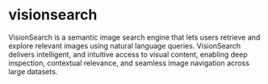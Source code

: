 # visionsearch
VisionSearch is a semantic image search engine that lets users retrieve and explore relevant images using natural language queries. VisionSearch delivers intelligent, and intuitive access to visual content, enabling deep inspection, contextual relevance, and seamless image navigation across large datasets.
